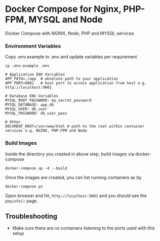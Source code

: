 # Docker Compose for Nginx, PHP-FPM, MYSQL and Node
Docker Compose with NGINX, Node, PHP and MYSQL services

### Environment Variables

Copy .env.example to .env and update variables per requirement

```
cp .env.example .env
```

```
# Application ENV Variables
APP_PATH=./app  # absolute path to your application
APP_PORT=9001   # host port to access application from host e.g. http://localhost:9001 

# Database ENV Variables
MYSQL_ROOT_PASSWORD: my_secret_password
MYSQL_DATABASE: app_db
MYSQL_USER: db_user
MYSQL_PASSWORD: db_user_pass

# Other
DOCUMENT_ROOT=/var/www/html # path to the root within container services e.g. NGINX, PHP-FPM and Node

```

### Build Images

Inside the directory you created in above step, build images via docker-compose

```
docker-compose up -d --build
```

Once the images are created, you can list running containers as by

```
docker-compose ps
```

Open browser and hit, `http://localhost:9001` and you should see the `phpinfo()` page.


## Troubleshooting

 - Make sure there are no containers listening to the ports used with this setup